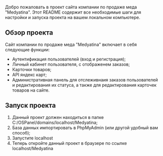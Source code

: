 Добро пожаловать в проект сайта компании по продаже меда "Medyatina". Этот README содержит все необходимые шаги для настройки и запуска проекта на вашем локальном компьютере.

## Обзор проекта

Сайт компании по продаже меда "Medyatina" включает в себя следующие функции:
- Аутентификация пользователей (вход и регистрация);
- Личный кабинет пользователя, с отображенем заказов;
- Карточки товаров;
- API яндекс карт;
- Административная панель для отслеживнаия заказов пользователей и редактирования их статуса, а также для редактирования карточек товаров на сайте.

## Запуск проекта

1. Данный проект должен находиться в папке C:/OSPanel/domains/localhost/Medyatina;
2. База данных импортировать в PhpMyAdmin (или другой удобный вам способ);
3. Запустите localhost
4. Теперь откройте данный проект в браузере по ссылке localhost/Medyatina

